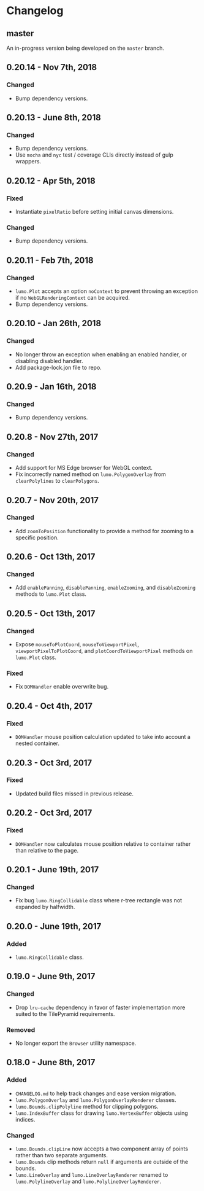 # Changelog

## master

An in-progress version being developed on the `master` branch.

## 0.20.14 - Nov 7th, 2018
### Changed
- Bump dependency versions.

## 0.20.13 - June 8th, 2018
### Changed
- Bump dependency versions.
- Use `mocha` and `nyc` test / coverage CLIs directly instead of gulp wrappers.

## 0.20.12 - Apr 5th, 2018
### Fixed
- Instantiate `pixelRatio` before setting initial canvas dimensions.
### Changed
- Bump dependency versions.

## 0.20.11 - Feb 7th, 2018
### Changed
- `lumo.Plot` accepts an option `noContext` to prevent throwing an exception if no `WebGLRenderingContext` can be acquired.
- Bump dependency versions.

## 0.20.10 - Jan 26th, 2018
### Changed
- No longer throw an exception when enabling an enabled handler, or disabling disabled handler.
- Add package-lock.jon file to repo.

## 0.20.9 - Jan 16th, 2018
### Changed
- Bump dependency versions.

## 0.20.8 - Nov 27th, 2017
### Changed
- Add support for MS Edge browser for WebGL context.
- Fix incorrectly named method on `lumo.PolygonOverlay` from `clearPolylines` to `clearPolygons`.

## 0.20.7 - Nov 20th, 2017
### Changed
- Add `zoomToPosition` functionality to provide a method for zooming to a specific position.

## 0.20.6 - Oct 13th, 2017
### Changed
- Add `enablePanning`, `disablePanning`, `enableZooming`, and `disableZooming` methods to `lumo.Plot` class.

## 0.20.5 - Oct 13th, 2017
### Changed
- Expose `mouseToPlotCoord`, `mouseToViewportPixel`, `viewportPixelToPlotCoord`, and `plotCoordToViewportPixel` methods on `lumo.Plot` class.

### Fixed
- Fix `DOMHandler` enable overwrite bug.

## 0.20.4 - Oct 4th, 2017
### Fixed
- `DOMHandler` mouse position calculation updated to take into account a nested container.

## 0.20.3 - Oct 3rd, 2017
### Fixed
- Updated build files missed in previous release.

## 0.20.2 - Oct 3rd, 2017
### Fixed
- `DOMHandler` now calculates mouse position relative to container rather than relative to the page.

## 0.20.1 - June 19th, 2017
### Changed
- Fix bug `lumo.RingCollidable` class where r-tree rectangle was not expanded by halfwidth.

## 0.20.0 - June 19th, 2017
### Added
- `lumo.RingCollidable` class.

## 0.19.0 - June 9th, 2017
### Changed
- Drop `lru-cache` dependency in favor of faster implementation more suited to the TilePyramid requirements.

### Removed
- No longer export the `Browser` utility namespace.

## 0.18.0 - June 8th, 2017
### Added
- `CHANGELOG.md` to help track changes and ease version migration.
- `lumo.PolygonOverlay` and `lumo.PolygonOverlayRenderer` classes.
- `lumo.Bounds.clipPolyline` method for clipping polygons.
- `lumo.IndexBuffer` class for drawing `lumo.VertexBuffer` objects using indices.

### Changed
- `lumo.Bounds.clipLine` now accepts a two component array of points rather than two separate arguments.
- `lumo.Bounds` clip methods return `null` if arguments are outside of the bounds.
- `lumo.LineOverlay` and `lumo.LineOverlayRenderer` renamed to  `lumo.PolylineOverlay` and `lumo.PolylineOverlayRenderer`.
